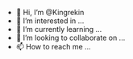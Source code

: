 - 👋 Hi, I’m @Kingrekin
- 👀 I’m interested in ...
- 🌱 I’m currently learning ...
- 💞️ I’m looking to collaborate on ...
- 📫 How to reach me ...

<!---
Kingrekin/Kingrekin is a ✨ special ✨ repository because its `README.md` (this file) appears on your GitHub profile.
You can click the Preview link to take a look at your changes.
--->
